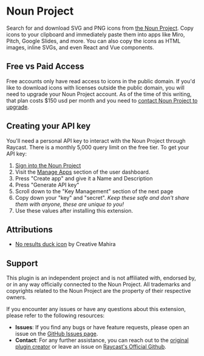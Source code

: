 # Noun Project

Search for and download SVG and PNG icons from [the Noun Project](https://thenounproject.com/developers/apps/). Copy icons to your clipboard and immediately paste them into apps like Miro, Pitch, Google Slides, and more. You can also copy the icons as HTML images, inline SVGs, and even React and Vue components.

## Free vs Paid Access
Free accounts only have read access to icons in the public domain. If you'd like to download icons with licenses outside the public domain, you will need to upgrade your Noun Project account. As of the time of this writing, that plan costs $150 usd per month and you need to [contact Noun Project to upgrade](info@thenounproject.com?subject=Wanted%20to%20get%20in%20contact).

## Creating your API key
You'll need a personal API key to interact with the Noun Project through Raycast. There is a monthly 5,000 query limit on the free tier. To get your API key:

1. [Sign into the Noun Project](https://thenounproject.com/)
2. Visit the [Manage Apps](https://thenounproject.com/developers/apps/) section of the user dashboard.
3. Press "Create app" and give it a Name and Description
4. Press "Generate API key"
5. Scroll down to the "Key Management" section of the next page
6. Copy down your "key" and "secret". *Keep these safe and don't share them with anyone, these are unique to you!*
7. Use these values after installing this extension.

## Attributions
- [No results duck icon](https://thenounproject.com/icon/no-results-4777258/) by Creative Mahira

## Support
This plugin is an independent project and is not affiliated with, endorsed by, or in any way officially connected to the Noun Project. All trademarks and copyrights related to the Noun Project are the property of their respective owners.

If you encounter any issues or have any questions about this extension, please refer to the following resources:

-  **Issues**: If you find any bugs or have feature requests, please open an issue on the [GitHub Issues page](https://github.com/raycast/extensions/issues/new/choose).
-  **Contact**: For any further assistance, you can reach out to the [original plugin creator](mailto:rob@roberskine.com) or leave an issue on [Raycast's Official Github](https://github.com/raycast/extensions/issues/new/choose).